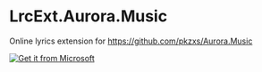 # LrcExt.Aurora.Music
Online lyrics extension for https://github.com/pkzxs/Aurora.Music  

<a href="ms-windows-store://pdp/?ProductId=9P851Q321TD3&cid=github&mode=mini">
   <img src="https://get.microsoft.com/images/en-us%20dark.svg" alt="Get it from Microsoft" />
</a>
